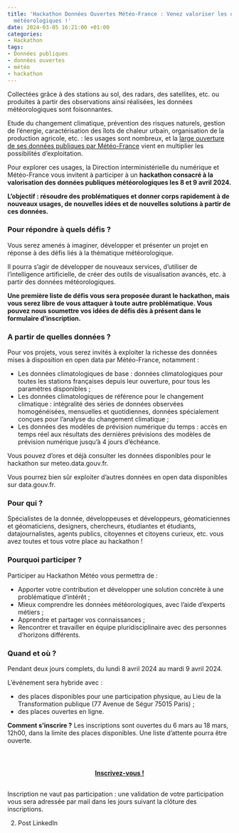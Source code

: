 ```yaml
---
title: 'Hackathon Données Ouvertes Météo-France : Venez valoriser les données publiques
  météorologiques !'
date: 2024-03-05 16:21:00 +01:00
categories:
- Hackathon
tags:
- Données publiques
- données ouvertes
- météo
- hackathon
---
```


Collectées grâce à des stations au sol, des radars, des satellites, etc. ou produites à partir des observations ainsi réalisées, les données météorologiques sont foisonnantes.

Etude du changement climatique, prévention des risques naturels, gestion de l’énergie, caractérisation des îlots de chaleur urbain, organisation de la production agricole, etc. : les usages sont nombreux, et la [large ouverture de ses données publiques par Météo-France](https://meteofrance.fr/actualite/presse/au-1er-janvier-2024-donnees-publiques-en-acces-libre) vient en multiplier les possibilités d’exploitation.

Pour explorer ces usages, la Direction interministérielle du numérique et Météo-France vous invitent à participer à un **hackathon consacré à la valorisation des données publiques météorologiques les 8 et 9 avril 2024.**

**L’objectif : résoudre des problématiques et donner corps rapidement à de nouveaux usages, de nouvelles idées et de nouvelles solutions à partir de ces données.**

### Pour répondre à quels défis ?
Vous serez amenés à imaginer, développer et présenter un projet en réponse à des défis liés à la thématique météorologique.

Il pourra s’agir de développer de nouveaux services, d’utiliser de l’intelligence artificielle, de créer des outils de visualisation avancés, etc. à partir des données météorologiques.

**Une première liste de défis vous sera proposée durant le hackathon, mais vous serez libre de vous attaquer à toute autre problématique. Vous pouvez nous soumettre vos idées de défis dès à présent dans le formulaire d’inscription.**

### A partir de quelles données ?
Pour vos projets, vous serez invités à exploiter la richesse des données mises à disposition en open data par Météo-France, notamment :

* Les données climatologiques de base : données climatologiques pour toutes les stations françaises depuis leur ouverture, pour tous les paramètres disponibles ;
* Les données climatologiques de référence pour le changement climatique : intégralité des séries de données observées homogénéisées, mensuelles et quotidiennes, données spécialement conçues pour l’analyse du changement climatique ;
* Les données des modèles de prévision numérique du temps : accès en temps réel aux résultats des dernières prévisions des modèles de prévision numérique jusqu’à 4 jours d’échéance.

Vous pouvez d’ores et déjà consulter les données disponibles pour le hackathon sur meteo.data.gouv.fr.

Vous pourrez bien sûr exploiter d’autres données en open data disponibles sur data.gouv.fr.

### Pour qui ?
Spécialistes de la donnée, développeuses et développeurs, géomaticiennes et géomaticiens, designers, chercheurs, étudiantes et étudiants, datajournalistes, agents publics, citoyennes et citoyens curieux, etc. vous avez toutes et tous votre place au hackathon !

### Pourquoi participer ?
Participer au Hackathon Météo vous permettra de :

* Apporter votre contribution et développer une solution concrète à une problématique d’intérêt ;
* Mieux comprendre les données météorologiques, avec l’aide d’experts métiers ;
* Apprendre et partager vos connaissances ;
* Rencontrer et travailler en équipe pluridisciplinaire avec des personnes d’horizons différents.

### Quand et où ?
Pendant deux jours complets, du lundi 8 avril 2024 au mardi 9 avril 2024.

L’événement sera hybride avec :

* des places disponibles pour une participation physique, au Lieu de la Transformation publique (77 Avenue de Ségur 75015 Paris) ;
* des places ouvertes en ligne.

**Comment s’inscrire ?**
Les inscriptions sont ouvertes du 6 mars au 18 mars, 12h00, dans la limite des places disponibles. Une liste d’attente pourra être ouverte.

<div align="center" style="margin-bottom: 30px; margin-top: 4em;"><a href="https://www.eventbrite.fr/e/billets-hackathon-donnees-ouvertes-meteo-france-836005554117" class="button" title="Inscrivez-vous ! - Lien externe"><b>Inscrivez-vous !</b></a></div>


Inscription ne vaut pas participation : une validation de votre participation vous sera adressée par mail dans les jours suivant la clôture des inscriptions.

2. Post LinkedIn